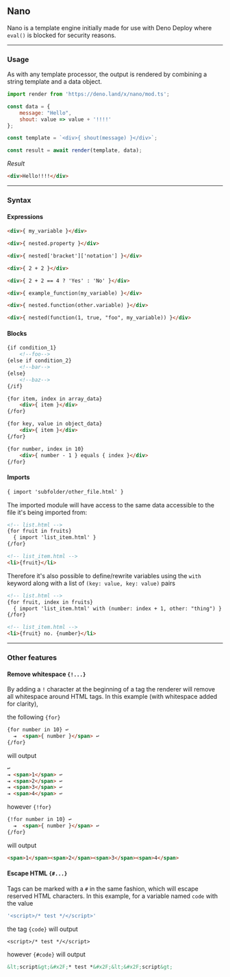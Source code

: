## Nano
Nano is a template engine initially made for use with Deno Deploy where `eval()` is blocked for security reasons.

---
### Usage
As with any template processor, the output is rendered by combining a string template and a data object.
```js
import render from 'https://deno.land/x/nano/mod.ts';

const data = {
	message: "Hello",
	shout: value => value + '!!!!'
};

const template = `<div>{ shout(message) }</div>`;

const result = await render(template, data);
```

_Result_
```html
<div>Hello!!!!</div>
```

---
### Syntax
#### Expressions
```html
<div>{ my_variable }</div>
```
```html
<div>{ nested.property }</div>
```
```html
<div>{ nested['bracket']['notation'] }</div>
```
```html
<div>{ 2 + 2 }</div>
```
```html
<div>{ 2 + 2 == 4 ? 'Yes' : 'No' }</div>
```
```html
<div>{ example_function(my_variable) }</div>
```
```html
<div>{ nested.function(other.variable) }</div>
```
```html
<div>{ nested(function(1, true, "foo", my_variable)) }</div>
```

#### Blocks
```html
{if condition_1}
	<!--foo-->
{else if condition_2}
	<!--bar-->
{else}
	<!--baz-->
{/if}
```

```html
{for item, index in array_data}
	<div>{ item }</div>
{/for}
```

```html
{for key, value in object_data}
	<div>{ item }</div>
{/for}
```

```html
{for number, index in 10}
	<div>{ number - 1 } equals { index }</div>
{/for}
```

#### Imports
```html
{ import 'subfolder/other_file.html' }
```
The imported module will have access to the same data accessible to the file it's being imported from:
```html
<!-- list.html -->
{for fruit in fruits}
  { import 'list_item.html' }
{/for}

<!-- list_item.html -->
<li>{fruit}</li>
```
Therefore it's also possible to define/rewrite variables using the `with` keyword along with a list of `(key: value, key: value)` pairs
```html
<!-- list.html -->
{for fruit, index in fruits}
  { import 'list_item.html' with (number: index + 1, other: "thing") }
{/for}

<!-- list_item.html -->
<li>{fruit} no. {number}</li>
```

---
### Other features
#### Remove whitespace `{!...}`
By adding a `!` character at the beginning of a tag the renderer will remove all whitespace around  HTML tags. In this example (with whitespace added for clarity),

the following `{for}`
```html
{for number in 10} ↩
  ⇥  <span>{ number }</span> ↩
{/for}
```
will output
```html
↩
⇥ <span>1</span> ↩
⇥ <span>2</span> ↩
⇥ <span>3</span> ↩
⇥ <span>4</span> ↩
```

however `{!for}` 
```html
{!for number in 10} ↩
  ⇥  <span>{ number }</span> ↩
{/for}
```
will output
```html
<span>1</span><span>2</span><span>3</span><span>4</span>
```

#### Escape HTML `{#...}`
Tags can be marked with a `#` in the same fashion, which will escape reserved HTML characters.
In this example, for a variable named `code` with the value

```js
'<script>/* test */</script>'
```
the tag `{code}` will output
```
<script>/* test */</script>
```
however `{#code}` will output
```html
&lt;script&gt;&#x2F;* test *&#x2F;&lt;&#x2F;script&gt;
```
